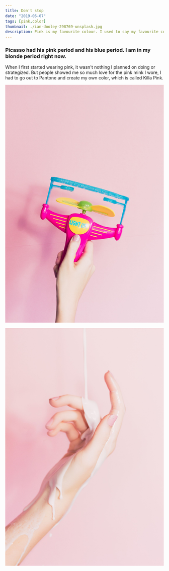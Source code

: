```yaml
---
title: Don't stop
date: "2019-05-07"
tags: [pink,color]
thumbnail: ./ian-dooley-298769-unsplash.jpg
description: Pink is my favourite colour. I used to say my favourite colour was black to be cool, but it is pink - all shades of pink. If I have an accessory, it is probably pink.
---
```


### Picasso had his pink period and his blue period. I am in my blonde period right now.

When I first started wearing pink, it wasn't nothing I planned on doing or strategized. But people showed me so much love for the pink mink I wore, I had to go out to Pantone and create my own color, which is called Killa Pink.


![Don't stop](./ian-dooley-298771-unsplash-1.jpg)


![Don't stop](./ian-dooley-298780-unsplash-1.jpg)
